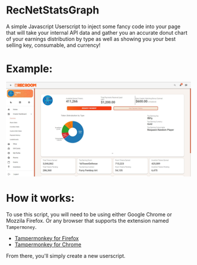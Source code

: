 # RecNetStatsGraph
A simple Javascript Userscript to inject some fancy code into your page that will take your internal API data and gather you an accurate donut chart of your earnings distribution by type as well as showing you your best selling key, consumable, and currency!

# Example:
![alt text](https://raw.githubusercontent.com/ColeGarlick/RecNetStatsGraph/main/images/example.png)


# How it works:
To use this script, you will need to be using either Google Chrome or Mozzila Firefox. Or any browser that supports the extension named `Tampermoney`.
- [Tampermonkey for Firefox](https://addons.mozilla.org/en-US/firefox/addon/tampermonkey/ "Tampermonkey for Firefox")
- [Tampermonkey for Chrome](https://chrome.google.com/webstore/detail/tampermonkey/dhdgffkkebhmkfjojejmpbldmpobfkfo?hl=en "Tampermonkey for Chrome")

From there, you'll simply create a new userscript.
